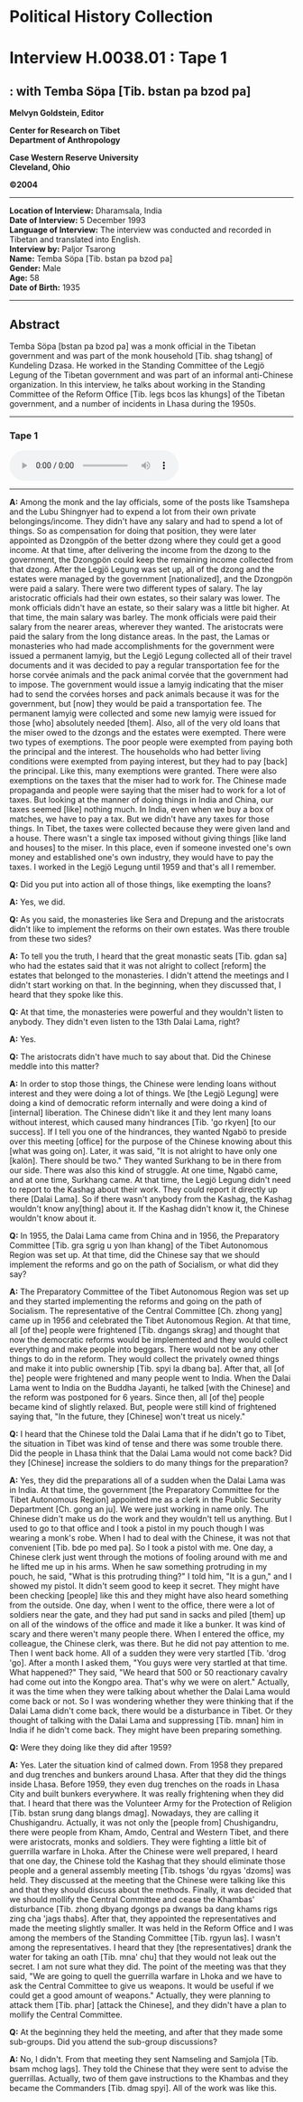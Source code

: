 # Political History Collection  
# Interview H.0038.01 : Tape 1  
##  : with Temba Söpa [Tib. bstan pa bzod pa]  


**Melvyn Goldstein, Editor**  

**Center for Research on Tibet**  
**Department of Anthropology**  

**Case Western Reserve University**  
**Cleveland, Ohio**  

**©2004**  

---  
**Location of Interview:** Dharamsala, India  
**Date of Interview:** 5 December 1993  
**Language of Interview:** The interview was conducted and recorded in Tibetan and translated into English.  
**Interview by:** Paljor Tsarong  
**Name:** Temba Söpa [Tib. bstan pa bzod pa]  
**Gender:** Male  
**Age:** 58  
**Date of Birth:** 1935  
  
---  
## Abstract  

 Temba Söpa [bstan pa bzod pa] was a monk official in the Tibetan government and was part of the monk household [Tib. shag tshang] of Kundeling Dzasa. He worked in the Standing Committee of the Legjö Legung of the Tibetan government and was part of an informal anti-Chinese organization. In this interview, he talks about working in the Standing Committee of the Reform Office [Tib. legs bcos las khungs] of the Tibetan government, and a number of incidents in Lhasa during the 1950s. 
  
---
### Tape 1  

<audio controls>
<source src="https://tile.loc.gov/storage-services/service/asian/asiantoha/H_0038_01/H_0038_01.mp3" type="audio/mp3">
Your browser does not support the audio element.
</audio>  

---

**A:**  Among the monk and the lay officials, some of the posts like Tsamshepa and the Lubu Shingnyer had to expend a lot from their own private belongings/income. They didn't have any salary and had to spend a lot of things. So as compensation for doing that position, they were later appointed as Dzongpön of the better dzong where they could get a good income. At that time, after delivering the income from the dzong to the government, the Dzongpön could keep the remaining income collected from that dzong. After the Legjö Legung was set up, all of the dzong and the estates were managed by the government [nationalized], and the Dzongpön were paid a salary. There were two different types of salary. The lay aristocratic officials had their own estates, so their salary was lower. The monk officials didn't have an estate, so their salary was a little bit higher. At that time, the main salary was barley. The monk officials were paid their salary from the nearer areas, wherever they wanted. The aristocrats were paid the salary from the long distance areas. In the past, the Lamas or monasteries who had made accomplishments for the government were issued a permanent lamyig, but the Legjö Legung collected all of their travel documents and it was decided to pay a regular transportation fee for the horse corvée animals and the pack animal corvée that the government had to impose.  The government would issue a lamyig indicating that the miser had to send the corvées horses and pack animals because it was for the government, but [now] they would be paid a transportation fee. The permanent lamyig were collected and some new lamyig were issued for those [who] absolutely needed [them]. Also, all of the very old loans that the miser owed to the dzongs and the estates were exempted. There were two types of exemptions. The poor people were exempted from paying both the principal and the interest. The households who had better living conditions were exempted from paying interest, but they had to pay [back] the principal. Like this, many exemptions were granted. There were also exemptions on the taxes that the miser had to work for. The Chinese made propaganda and people were saying that the miser had to work for a lot of taxes. But looking at the manner of doing things in India and China, our taxes seemed [like] nothing much. In India, even when we buy a box of matches, we have to pay a tax. But we didn't have any taxes for those things. In Tibet, the taxes were collected because they were given land and a house. There wasn't a single tax imposed without giving things [like land and houses] to the miser. In this place, even if someone invested one's own money and established one's own industry, they would have to pay the taxes. I worked in the Legjö Legung until 1959 and that's all I remember.   

**Q:**  Did you put into action all of those things, like exempting the loans?   

**A:**  Yes, we did.   

**Q:**  As you said, the monasteries like Sera and Drepung and the aristocrats didn't like to implement the reforms on their own estates. Was there trouble from these two sides?   

**A:**  To tell you the truth, I heard that the great monastic seats [Tib. gdan sa] who had the estates said that it was not alright to collect [reform] the estates that belonged to the monasteries. I didn't attend the meetings and I didn't start working on that. In the beginning, when they discussed that, I heard that they spoke like this.   

**Q:**  At that time, the monasteries were powerful and they wouldn't listen to anybody. They didn't even listen to the 13th Dalai Lama, right?   

**A:**  Yes.   

**Q:**  The aristocrats didn't have much to say about that. Did the Chinese meddle into this matter?   

**A:**  In order to stop those things, the Chinese were lending loans without interest and they were doing a lot of things. We [the Legjö Legung] were doing a kind of democratic reform internally and were doing a kind of [internal] liberation. The Chinese didn't like it and they lent many loans without interest, which caused many hindrances [Tib. 'go rkyen] [to our success]. If I tell you one of the hindrances, they wanted Ngabö to preside over this meeting [office] for the purpose of the Chinese knowing about this [what was going on]. Later, it was said, "It is not alright to have only one [kalön]. There should be two." They wanted Surkhang to be in there from our side. There was also this kind of struggle. At one time, Ngabö came, and at one time, Surkhang came. At that time, the Legjö Legung didn't need to report to the Kashag about their work. They could report it directly up there [Dalai Lama]. So if there wasn't anybody from the Kashag, the Kashag wouldn't know any[thing] about it. If the Kashag didn't know it, the Chinese wouldn't know about it.   

**Q:**  In 1955, the Dalai Lama came from China and in 1956, the Preparatory Committee [Tib. gra sgrig u yon lhan khang] of the Tibet Autonomous Region was set up. At that time, did the Chinese say that we should implement the reforms and go on the path of Socialism, or what did they say?   

**A:**  The Preparatory Committee of the Tibet Autonomous Region was set up and they started implementing the reforms and going on the path of Socialism. The representative of the Central Committee [Ch. zhong yang] came up in 1956 and celebrated the Tibet Autonomous Region. At that time, all [of the] people were frightened [Tib. dngangs skrag] and thought that now the democratic reforms would be implemented and they would collect everything and make people into beggars. There would not be any other things to do in the reform. They would collect the privately owned things and make it into public ownership [Tib. spyi la dbang ba]. After that, all [of the] people were frightened and many people went to India. When the Dalai Lama went to India on the Buddha Jayanti, he talked [with the Chinese] and the reform was postponed for 6 years. Since then, all [of the] people became kind of slightly relaxed. But, people were still kind of frightened saying that, "In the future, they [Chinese] won't treat us nicely."   

**Q:**  I heard that the Chinese told the Dalai Lama that if he didn't go to Tibet, the situation in Tibet was kind of tense and there was some trouble there. Did the people in Lhasa think that the Dalai Lama would not come back? Did they [Chinese] increase the soldiers to do many things for the preparation?   

**A:**  Yes, they did the preparations all of a sudden when the Dalai Lama was in India. At that time, the government [the Preparatory Committee for the Tibet Autonomous Region] appointed me as a clerk in the Public Security Department [Ch. gong an ju]. We were just working in name only. The Chinese didn't make us do the work and they wouldn't tell us anything. But I used to go to that office and I took a pistol in my pouch though I was wearing a monk's robe. When I had to deal with the Chinese, it was not that convenient [Tib. bde po med pa]. So I took a pistol with me. One day, a Chinese clerk just went through the motions of fooling around with me and he lifted me up in his arms. When he saw something protruding in my pouch, he said, "What is this protruding thing?" I told him, "It is a gun," and I showed my pistol. It didn't seem good to keep it secret. They might have been checking [people] like this and they might have also heard something from the outside. One day, when I went to the office, there were a lot of soldiers near the gate, and they had put sand in sacks and piled [them] up on all of the windows of the office and made it like a bunker. It was kind of scary and there weren't many people there. When I entered the office, my colleague, the Chinese clerk, was there. But he did not pay attention to me. Then I went back home. All of a sudden they were very startled [Tib. 'drog 'go]. After a month I asked them, "You guys were very startled at that time. What happened?" They said, "We heard that 500 or 50 reactionary cavalry had come out into the Kongpo area. That's why we were on alert." Actually, it was the time when they were talking about whether the Dalai Lama would come back or not. So I was wondering whether they were thinking that if the Dalai Lama didn't come back, there would be a disturbance in Tibet. Or they thought of talking with the Dalai Lama and suppressing [Tib. mnan] him in India if he didn't come back. They might have been preparing something.   

**Q:**  Were they doing like they did after 1959?   

**A:**  Yes. Later the situation kind of calmed down. From 1958 they prepared and dug trenches and bunkers around Lhasa. After that they did the things inside Lhasa. Before 1959, they even dug trenches on the roads in Lhasa City and built bunkers everywhere. It was really frightening when they did that. I heard that there was the Volunteer Army for the Protection of Religion [Tib. bstan srung dang blangs dmag]. Nowadays, they are calling it Chushigandru. Actually, it was not only the [people from] Chushigandru, there were people from Kham, Amdo, Central and Western Tibet, and there were aristocrats, monks and soldiers. They were fighting a little bit of guerrilla warfare in Lhoka.  After the Chinese were well prepared, I heard that one day, the Chinese told the Kashag that they should eliminate those people and a general assembly meeting [Tib. tshogs 'du rgyas 'dzoms] was held. They discussed at the meeting that the Chinese were talking like this and that they should discuss about the methods. Finally, it was decided that we should mollify the Central Committee and cease the Khambas' disturbance [Tib. zhong dbyang dgongs pa dwangs ba dang khams rigs zing cha 'jags thabs]. After that, they appointed the representatives and made the meeting slightly smaller. It was held in the Reform Office and I was among the members of the Standing Committee [Tib. rgyun las]. I wasn't among the representatives. I heard that they [the representatives] drank the water for taking an oath [Tib. mna' chu] that they would not leak out the secret. I am not sure what they did. The point of the meeting was that they said, "We are going to quell the guerrilla warfare in Lhoka and we have to ask the Central Committee to give us weapons. It would be useful if we could get a good amount of weapons." Actually, they were planning to attack them [Tib. phar] [attack the Chinese], and they didn't have a plan to mollify the Central Committee.   

**Q:**  At the beginning they held the meeting, and after that they made some sub-groups. Did you attend the sub-group discussions?   

**A:**  No, I didn't. From that meeting they sent Namseling and Samjola [Tib. bsam mchog lags]. They told the Chinese that they were sent to advise the guerrillas. Actually, two of them gave instructions to the Khambas and they became the Commanders [Tib. dmag spyi]. All of the work was like this.   

